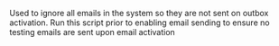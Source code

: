 Used to ignore all emails in the system so they are not sent on outbox activation. 
Run this script prior to enabling email sending to ensure no testing emails are sent upon email activation

